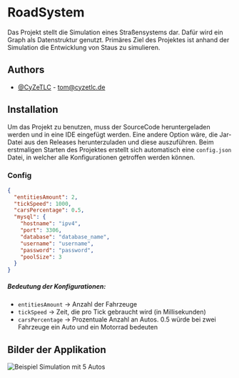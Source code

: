 # RoadSystem

Das Projekt stellt die Simulation eines Straßensystems dar. Dafür wird ein Graph als Datenstruktur genutzt.
Primäres Ziel des Projektes ist anhand der Simulation die Entwicklung von Staus zu simulieren.


## Authors

- [@CyZeTLC](https://www.github.com/CyZeTLC) - tom@cyzetlc.de


## Installation

Um das Projekt zu benutzen, muss der SourceCode heruntergeladen werden und in eine IDE eingefügt werden. Eine andere Option wäre, die Jar-Datei aus den Releases herunterzuladen und diese auszuführen. Beim erstmaligen Starten des Projektes erstellt sich automatisch eine `config.json` Datei, in welcher alle Konfigurationen getroffen werden können.

### Config

```json
{
  "entitiesAmount": 2,
  "tickSpeed": 1000,
  "carsPercentage": 0.5,
  "mysql": {
    "hostname": "ipv4",
    "port": 3306,
    "database": "database_name",
    "username": "username",
    "password": "password",
    "poolSize": 3
  }
}
```

##### Bedeutung der Konfigurationen:
- `entitiesAmount` -> Anzahl der Fahrzeuge
- `tickSpeed` -> Zeit, die pro Tick gebraucht wird (in Millisekunden)
- `carsPercentage` -> Prozentuale Anzahl an Autos. 0.5 würde bei zwei Fahrzeuge ein Auto und ein Motorrad bedeuten


## Bilder der Applikation
![Beispiel Simulation mit 5 Autos](https://img.cyzetlc.de/aw2jFKuUm7)